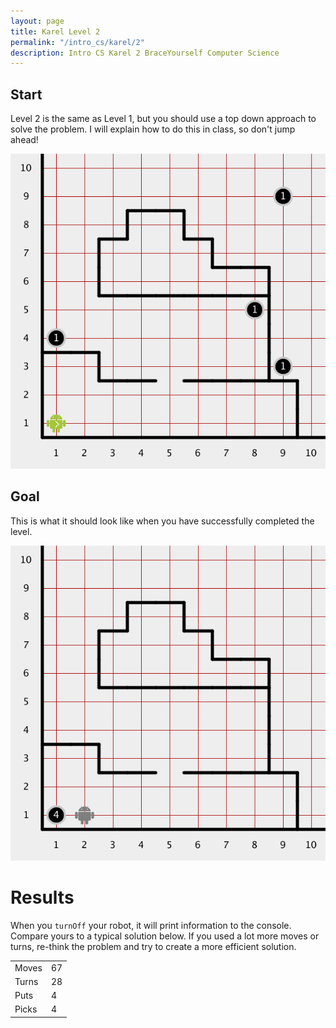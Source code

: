 ```yaml
---
layout: page
title: Karel Level 2
permalink: "/intro_cs/karel/2"
description: Intro CS Karel 2 BraceYourself Computer Science
---
```


<div class="karel content">
  <h2>Start</h2>
    <p>Level 2 is the same as Level 1, but you should use a top down approach to solve the problem. I will explain how to do this in class, so don't jump ahead!</p>
    <img src="/public/img/karel/2/level_2-begin.png">      
  <h2>Goal</h2>
    <p>This is what it should look like when you have successfully completed the level.</p>
    <img src="/public/img/karel/2/level_2-end.png">
  <div class="results">
    <h1>Results</h1>
    <p>When you <code>turnOff</code> your robot, it will print information to the console. Compare yours to a typical solution below. If you used a lot more moves or turns, re-think the problem and try to create a more efficient solution.</p>
    <table>
      <tr>
        <td>Moves</td>
        <td>67</td>
      </tr>
      <tr>
        <td>Turns</td>
        <td>28</td>
      </tr>
      <tr>
        <td>Puts</td>
        <td>4</td>
      </tr>
      <tr>
        <td>Picks</td>
        <td>4</td>
      </tr>
    </table>
  </div>
</div>
